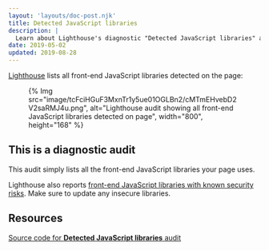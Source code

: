 ```yaml
---
layout: 'layouts/doc-post.njk'
title: Detected JavaScript libraries
description: |
  Learn about Lighthouse's diagnostic "Detected JavaScript libraries" audit.
date: 2019-05-02
updated: 2019-08-28
---
```


[Lighthouse](/docs/lighthouse/overview/) lists all front-end JavaScript libraries detected on the page:

<figure>
  {% Img src="image/tcFciHGuF3MxnTr1y5ue01OGLBn2/cMTmEHvebD2V2saRMJ4u.png", alt="Lighthouse audit showing all front-end JavaScript libraries detected on page", width="800", height="168" %}
</figure>

## This is a diagnostic audit

This audit simply lists all the front-end JavaScript libraries your page uses.

Lighthouse also reports
[front-end JavaScript libraries with known security risks](/docs/lighthouse/best-practices/no-vulnerable-libraries).
Make sure to update any insecure libraries.

## Resources

[Source code for **Detected JavaScript libraries** audit](https://github.com/GoogleChrome/lighthouse/blob/ecd10efc8230f6f772e672cd4b05e8fbc8a3112d/lighthouse-core/audits/dobetterweb/js-libraries.js)
